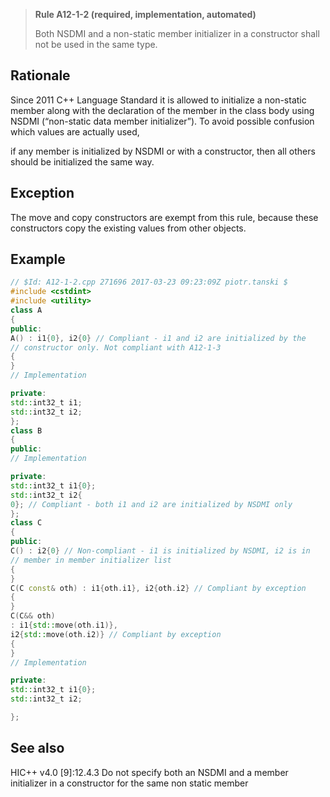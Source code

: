 > **Rule A12-1-2 (required, implementation, automated)**
>
> Both NSDMI and a non-static member initializer in a constructor shall not
> be used in the same type.

## Rationale

Since 2011 C++ Language Standard it is allowed to initialize a non-static member
along with the declaration of the member in the class body using NSDMI (“non-static
data member initializer”). To avoid possible confusion which values are actually used,

if any member is initialized by NSDMI or with a constructor, then all others should be
initialized the same way.

## Exception

The move and copy constructors are exempt from this rule, because these
constructors copy the existing values from other objects.

## Example

```cpp
// $Id: A12-1-2.cpp 271696 2017-03-23 09:23:09Z piotr.tanski $
#include <cstdint>
#include <utility>
class A
{
public:
A() : i1{0}, i2{0} // Compliant - i1 and i2 are initialized by the
// constructor only. Not compliant with A12-1-3
{
}
// Implementation

private:
std::int32_t i1;
std::int32_t i2;
};
class B
{
public:
// Implementation

private:
std::int32_t i1{0};
std::int32_t i2{
0}; // Compliant - both i1 and i2 are initialized by NSDMI only
};
class C
{
public:
C() : i2{0} // Non-compliant - i1 is initialized by NSDMI, i2 is in
// member in member initializer list
{
}
C(C const& oth) : i1{oth.i1}, i2{oth.i2} // Compliant by exception
{
}
C(C&& oth)
: i1{std::move(oth.i1)},
i2{std::move(oth.i2)} // Compliant by exception
{
}
// Implementation

private:
std::int32_t i1{0};
std::int32_t i2;

};

```

## See also

HIC++ v4.0 [9]:12.4.3 Do not specify both an NSDMI and a member initializer in
a constructor for the same non static member
